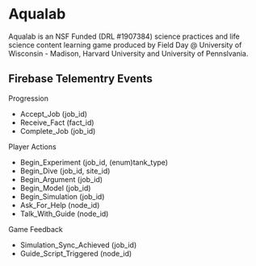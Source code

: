 # Aqualab
Aqualab is an NSF Funded (DRL #1907384) science practices and life science content learning game produced by Field Day @ University of Wisconsin - Madison, Harvard University and University of Pennslvania.

## Firebase Telementry Events

Progression
* Accept_Job (job_id)
* Receive_Fact (fact_id)
* Complete_Job (job_id)

Player Actions
* Begin_Experiment (job_id, (enum)tank_type)
* Begin_Dive (job_id, site_id)
* Begin_Argument (job_id)
* Begin_Model (job_id)
* Begin_Simulation (job_id)
* Ask_For_Help (node_id)
* Talk_With_Guide (node_id)

Game Feedback
* Simulation_Sync_Achieved (job_id)
* Guide_Script_Triggered (node_id)
